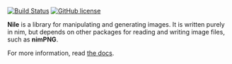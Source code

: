 [![Build Status](https://travis-ci.org/prideout/lava.svg?branch=master)](https://travis-ci.org/prideout/lava)
[![GitHub license](https://img.shields.io/badge/license-MIT-blue.svg)](https://github.com/prideout/clumpy/blob/master/LICENSE)

**Nile** is a library for manipulating and generating images. It is written purely in nim, but
depends on other packages for reading and writing image files, such as **nimPNG**.

For more information, read [the docs]().

<!--

# TODO

generateGradientNoise

addBorder
blitFrom
        http://rnduja.github.io/2015/10/21/scientific-nim/
        https://narimiran.github.io/2018/05/10/python-numpy-nim.html

reading / writing tiff and/or npy

clip_segment
march_segment

minilight / https://www.keithlantz.net/

canvas
    https://github.com/memononen/nanosvg

## The Infinite Island

"Always be minifying"

 - In other words, the most recently rendered tile is always between 2x and 4x the viewport size.
 - Magnifying produces pixelation or blurriness
 - Evaluating noise in real time causes peninsulas to morph into islands, etc.
 - We get free AA because we're supersampling
 - If the tile were always bigger than the viewport, we can do fun things with distance fields.

Strategy:
 - Window is 960x540, Viewport is 960x960 BaseTile (L_f32) and CurrentTile (L_f32) are both 3840x3840.
 - Initial Viewport is 0.375,0.375 through 0.625, 0.625
 - Base layer is a carefully scaled / offset Hermite splat that crosses 0 at about 1/16 (0.0625)
 - Two floating-point tiles: BaseTile (low freq only) and CurrentTile (BaseTile + 3 layers).
 - When zooming, as soon as minification hits the 2x boundary (i.e. when vp extent is >= 0.5)
   - Re-render the CurrentTile (but with only 1 additional layer) at full res using the current vp
   - Normalize CurrentTile pixel values to [-1,+1] but do not offset (0 should not move).
   - Copy CurrentTile to BaseTile.
   - Add 3 noise layers to CurrentTile.
   - Recompute the FocusPoint by marching the FocusRay (.5,.5) to (0.7,-1.0)
   - Reset the Viewport to 0.375,0.375 through 0.625, 0.625

According to wikipedia, Mandelbrot is an "escape-time" fractal whereas Brownian surfaces are "random
fractals" because they are generated via stochastic rules. Arbitrary precision libraries like BLAH
can help.

Binary Ninja or github cutter

# How to build docs

brew install mkdocs
pip install mkdocs-material
mkdocs serve
mkdocs build -d /tmp/docs
git checkout gh-pages; rsync /tmp/docs ./

-->